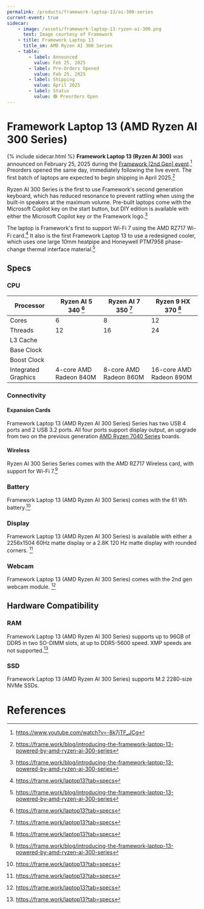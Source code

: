 ```yaml
---
permalink: /products/framework-laptop-13/ai-300-series
current-event: true
sidecar:
    - image: /assets/framework-laptop-13-ryzen-ai-300.png
      text: Image courtesy of Framework
    - title: Framework Laptop 13
      title_sm: AMD Ryzen AI 300 Series
    - table:
        - label: Announced
          value: Feb 25, 2025
        - label: Pre-Orders Opened
          value: Feb 25, 2025
        - label: Shipping
          value: April 2025
        - label: Status
          value: 🟢 Preorders Open
---
```

# Framework Laptop 13 (AMD Ryzen AI 300 Series)
{% include sidecar.html %}
**Framework Laptop 13 (Ryzen AI 300)** was announced on February 25, 2025 during the [Framework [2nd Gen] event](/events/2nd-gen).[^1] Preorders opened the same day, immediately following the live event. The first batch of laptops are expected to begin shipping in April 2025.[^2]

Ryzen AI 300 Series is the first to use Framework's second generation keyboard, which has reduced resonance to prevent rattling when using the built-in speakers at the maximum volume. Pre-built laptops come with the Microsoft Copilot key on the start button, but DIY edition is available with either the Microsoft Copilot key or the Framework logo.[^2]

The laptop is Framework's first to support Wi-Fi 7 using the AMD RZ717 Wi-Fi card.[^3] It also is the first Framework Laptop 13 to use a redesigned cooler, which uses one large 10mm heatpipe and Honeywell PTM7958 phase-change thermal interface material.[^2] 

## Specs
### CPU

| Processor           | Ryzen AI 5 340 [^3]        | Ryzen AI 7 350 [^3]        | Ryzen 9 HX 370 [^3]       |
| ------------------- | -------------------------- | -------------------------- |---------------------------|
| Cores               | 6                          | 8                          | 12                        |
| Threads             | 12                         | 16                         | 24                        |                        
| L3 Cache            |                            |                            |                           |
| Base Clock          |                            |                            |                           |
| Boost Clock         |                            |                            |                           |
| Integrated Graphics | 4-core AMD Radeon 840M     | 8-core AMD Radeon 860M     | 16-core AMD Radeon 890M   |

### Connectivity
#### Expansion Cards
Framework Laptop 13 (AMD Ryzen AI 300 Series) Series has two USB 4 ports and 2 USB 3.2 ports. All four ports support display output, an upgrade from two on the previous generation [AMD Ryzen 7040 Series](/products/framework-laptop-13/7040-series) boards. 

#### Wireless
Ryzen AI 300 Series Series comes with the AMD RZ717 Wireless card, with support for Wi-Fi 7.[^2]

### Battery
Framework Laptop 13 (AMD Ryzen AI 300 Series) comes with the 61 Wh battery.[^3]

### Display
Framework Laptop 13 (AMD Ryzen AI 300 Series) is available with either a 2256x1504 60Hz matte display or a 2.8K 120 Hz matte display with rounded corners. [^3]

### Webcam 
Framework Laptop 13 (AMD Ryzen AI 300 Series) comes with the 2nd gen webcam module. [^3]

## Hardware Compatibility
### RAM
Framework Laptop 13 (AMD Ryzen AI 300 Series) supports up to 96GB of DDR5 in two SO-DIMM slots, at up to DDR5-5600 speed. XMP speeds are not supported.[^3]

### SSD
Framework Laptop 13 (AMD Ryzen AI 300 Series) supports M.2 2280-size NVMe SSDs.

# References
[^1]: <https://www.youtube.com/watch?v=-8k7jTF_JCg>
[^2]: <https://frame.work/blog/introducing-the-framework-laptop-13-powered-by-amd-ryzen-ai-300-series>
[^3]: <https://frame.work/laptop13?tab=specs>